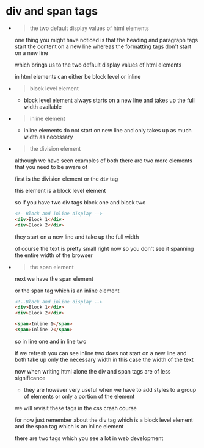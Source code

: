 # div and span tags

- > the two default display values of html elements

  one thing you might have noticed is that the heading and paragraph tags start the content on a new line whereas the formatting tags don't start on a new line

  which brings us to the two default display values of html elements

  in html elements can either be block level or inline

- > block level element

  - block level element always starts on a new line and takes up the full width
    available

- > inline element

  - inline elements do not start on new line and only takes up as much width as necessary

- > the division element

  although we have seen examples of both
  there are two more elements that you need to be aware of

  first is the division element or the `div`
  tag

  this element is a block level element

  so if you have two div tags block one and block two

  ```html
  <!--Block and inline display -->
  <div>Block 1</div>
  <div>Block 2</div>
  ```

  they start on a new line and take up the full width

  of course the text is pretty small right now so you don't see it spanning the entire width of the browser

- > the span element

  next we have the span element

  or the span tag which is an inline element

  ```html
  <!--Block and inline display -->
  <div>Block 1</div>
  <div>Block 2</div>

  <span>Inline 1</span>
  <span>Inline 2</span>
  ```

  so in line one and in line two

  if we refresh you can see inline two does not start on a new line and both take up only the
  necessary width in this case the width of the text

  now when writing html alone the div and span tags are of less significance

  - they are however very useful when we have to add styles to a group of elements or only a portion of the element

  we will revisit these tags in the css crash course

  for now just remember about the div tag which is a block level element and the span tag which is an inline element

  there are two tags which you see a lot in web development

